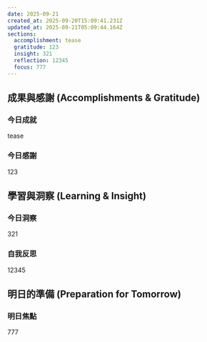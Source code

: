 ```yaml
---
date: 2025-09-21
created_at: 2025-09-20T15:09:41.231Z
updated_at: 2025-09-21T05:09:44.164Z
sections:
  accomplishment: tease
  gratitude: 123
  insight: 321
  reflection: 12345
  focus: 777
---
```


## 成果與感謝 (Accomplishments & Gratitude)
### 今日成就
tease

### 今日感謝
123

## 學習與洞察 (Learning & Insight)
### 今日洞察
321

### 自我反思
12345

## 明日的準備 (Preparation for Tomorrow)
### 明日焦點
777
